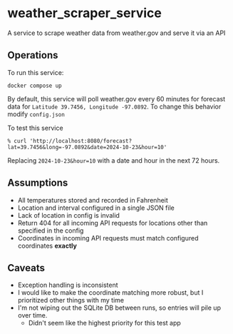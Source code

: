 # weather_scraper_service
A service to scrape weather data from weather.gov and serve it via an API

## Operations
To run this service:

```
docker compose up
```

By default, this service will poll weather.gov every 60 minutes for forecast data for `Latitude 39.7456, Longitude -97.0892`. To change this behavior modify `config.json`

To test this service

```
% curl 'http://localhost:8080/forecast?lat=39.7456&long=-97.0892&date=2024-10-23&hour=10'
```

Replacing `2024-10-23&hour=10` with a date and hour in the next 72 hours.

## Assumptions
* All temperatures stored and recorded in Fahrenheit
* Location and interval configured in a single JSON file
* Lack of location in config is invalid
* Return 404 for all incoming API requests for locations other than specified in the config
* Coordinates in incoming API requests must match configured coordinates **exactly**

## Caveats
* Exception handling is inconsistent
* I would like to make the coordinate matching more robust, but I prioritized other things with my time
* I'm not wiping out the SQLite DB between runs, so entries will pile up over time. 
    * Didn't seem like the highest priority for this test app
